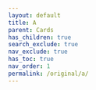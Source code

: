 ```yaml
---
layout: default
title: A
parent: Cards
has_children: true
search_exclude: true
nav_exclude: true
has_toc: true
nav_order: 1
permalink: /original/a/
---
```

